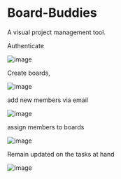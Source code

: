 # Board-Buddies
A visual project management tool.


Authenticate







![image](https://github.com/Shivansh771/Board-Buddies/assets/76002564/18b286b6-4698-4f93-88bc-27d7e4f4e88f)





Create boards,



![image](https://github.com/Shivansh771/Board-Buddies/assets/76002564/9c1d2917-8e79-444a-8a37-c213dd8ef686)





add new members via email


![image](https://github.com/Shivansh771/Board-Buddies/assets/76002564/2748d570-fa81-4744-823f-d24d7d781088)



assign members to boards








![image](https://github.com/Shivansh771/Board-Buddies/assets/76002564/f939eec6-8c1c-4c8f-80ab-ee5e96064c26)





Remain updated on the tasks at hand




![image](https://github.com/Shivansh771/Board-Buddies/assets/76002564/6e2e86da-aeef-4a6d-af94-c8075563304a)


